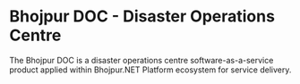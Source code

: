 # Bhojpur DOC - Disaster Operations Centre

The Bhojpur DOC is a disaster operations centre software-as-a-service product applied within Bhojpur.NET Platform ecosystem for service delivery.
